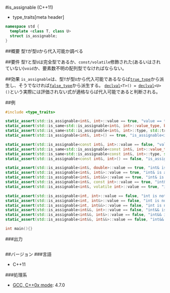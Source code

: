 #is_assignable (C++11)
* type_traits[meta header]

```cpp
namespace std {
  template <class T, class U>
  struct is_assignable;
}
```

##概要
型`T`が型`U`から代入可能か調べる


##要件
型`T`と型`U`は完全型であるか、`const/volatile`修飾された(あるいはされていない)`void`か、要素数不明の配列型でなければならない。


##効果
`is_assignable`は、型`T`が型`U`から代入可能であるならば[`true_type`](./integral_constant-true_type-false_type.md)から派生し、そうでなければ[`false_type`](./integral_constant-true_type-false_type.md)から派生する。 
[`declval`](/reference/utility/declval.md)`<T>() = `[`declval`](/reference/utility/declval.md)`<U>()`という実際には評価されない式が適格ならば代入可能であると判断される。


##例
```cpp
#include <type_traits>

static_assert(std::is_assignable<int&, int>::value == true, "value == true, int is assignable");
static_assert(std::is_same<std::is_assignable<int&, int>::value_type, bool>::value, "value_type == bool");
static_assert(std::is_same<std::is_assignable<int&, int>::type, std::true_type>::value, "type == true_type");
static_assert(std::is_assignable<int&, int>() == true, "is_assignable<int>() == true");

static_assert(std::is_assignable<const int&, int>::value == false, "value == false, s is not assignable");
static_assert(std::is_same<std::is_assignable<const int&, int>::value_type, bool>::value, "value_type == bool");
static_assert(std::is_same<std::is_assignable<const int&, int>::type, std::false_type>::value, "type == false_type");
static_assert(std::is_assignable<const int&, int>() == false, "is_assignable<s>() == false");

static_assert(std::is_assignable<int&, double>::value == true, "int& is assignable from double");
static_assert(std::is_assignable<int&, int&>::value == true, "int& is assignable from int&");
static_assert(std::is_assignable<int&, int&&>::value == true, "int& is assignable from int&&");
static_assert(std::is_assignable<int&, const int>::value == true, "int& is assignable from const int");
static_assert(std::is_assignable<int&, volatile int>::value == true, "int& is assignable from volatile int");

static_assert(std::is_assignable<int, int>::value == false, "int is not assignable from int");
static_assert(std::is_assignable<int, int&>::value == false, "int is not assignable from int&");
static_assert(std::is_assignable<int, int&&>::value == false, "int is not assignable from int&&");
static_assert(std::is_assignable<int&&, int>::value == false, "int&& is not assignable from int");
static_assert(std::is_assignable<int&&, int&>::value == false, "int&& is not assignable from int&");
static_assert(std::is_assignable<int&&, int&&>::value == false, "int&& is not assignable from int&&");

int main(){}
```

###出力
```
```

##バージョン
###言語
- C++11

###処理系
- [GCC, C++0x mode](/implementation.md#gcc): 4.7.0


